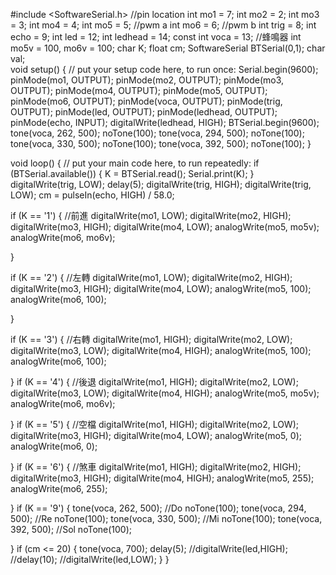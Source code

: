 #include <SoftwareSerial.h>
//pin location
int mo1 = 7;
int mo2 = 2;
int mo3 = 3;
int mo4 = 4;
int mo5 = 5; //pwm a
int mo6 = 6; //pwm b
int trig = 8;
int echo = 9;
int led = 12;
int ledhead = 14;
const int voca = 13; //蜂鳴器
int mo5v = 100, mo6v = 100;
char K;
float cm;
SoftwareSerial BTSerial(0,1);
char val;           
void setup() {
  // put your setup code here, to run once:
  Serial.begin(9600);
  pinMode(mo1, OUTPUT);
  pinMode(mo2, OUTPUT);
  pinMode(mo3, OUTPUT);
  pinMode(mo4, OUTPUT);
  pinMode(mo5, OUTPUT);
  pinMode(mo6, OUTPUT);
  pinMode(voca, OUTPUT);
  pinMode(trig, OUTPUT);
  pinMode(led, OUTPUT);
  pinMode(ledhead, OUTPUT);
  pinMode(echo, INPUT);
  digitalWrite(ledhead, HIGH);
  BTSerial.begin(9600);
  tone(voca, 262, 500);
  noTone(100);
  tone(voca, 294, 500);
  noTone(100);
  tone(voca, 330, 500);
  noTone(100);
  tone(voca, 392, 500);
  noTone(100);
}

void loop() {
  // put your main code here, to run repeatedly:
  if (BTSerial.available()) { 
    K = BTSerial.read();
    Serial.print(K);
  }                           
  digitalWrite(trig, LOW);
  delay(5);
  digitalWrite(trig, HIGH);
  digitalWrite(trig, LOW);
  cm = pulseIn(echo, HIGH) / 58.0;

  if (K == '1') {  //前進
    digitalWrite(mo1, LOW);
    digitalWrite(mo2, HIGH);
    digitalWrite(mo3, HIGH);
    digitalWrite(mo4, LOW);
    analogWrite(mo5, mo5v);
    analogWrite(mo6, mo6v);
    
  }

  if (K == '2') {  //左轉
    digitalWrite(mo1, LOW);
    digitalWrite(mo2, HIGH);
    digitalWrite(mo3, HIGH);
    digitalWrite(mo4, LOW);
    analogWrite(mo5, 100);
    analogWrite(mo6, 100);

  }


  if (K == '3') { //右轉
    digitalWrite(mo1, HIGH);
    digitalWrite(mo2, LOW);
    digitalWrite(mo3, LOW);
    digitalWrite(mo4, HIGH);
    analogWrite(mo5, 100);
    analogWrite(mo6, 100);

  }
  if (K == '4') { //後退
    digitalWrite(mo1, HIGH);
    digitalWrite(mo2, LOW);
    digitalWrite(mo3, LOW);
    digitalWrite(mo4, HIGH);
    analogWrite(mo5, mo5v);
    analogWrite(mo6, mo6v);

  }
  if (K == '5') { //空檔
    digitalWrite(mo1, HIGH);
    digitalWrite(mo2, LOW);
    digitalWrite(mo3, HIGH);
    digitalWrite(mo4, LOW);
    analogWrite(mo5, 0);
    analogWrite(mo6, 0);

  }
  if (K == '6') { //煞車
    digitalWrite(mo1, HIGH);
    digitalWrite(mo2, HIGH);
    digitalWrite(mo3, HIGH);
    digitalWrite(mo4, HIGH);
    analogWrite(mo5, 255);
    analogWrite(mo6, 255);

  }
  if (K == '9') {
    tone(voca, 262, 500); //Do
    noTone(100);
    tone(voca, 294, 500); //Re
    noTone(100);
    tone(voca, 330, 500); //Mi
    noTone(100);
    tone(voca, 392, 500); //Sol
    noTone(100);
    
  }
  if (cm <= 20) {
    tone(voca, 700);
    delay(5);
    //digitalWrite(led,HIGH);
    //delay(10);
    //digitalWrite(led,LOW);
  }
}

